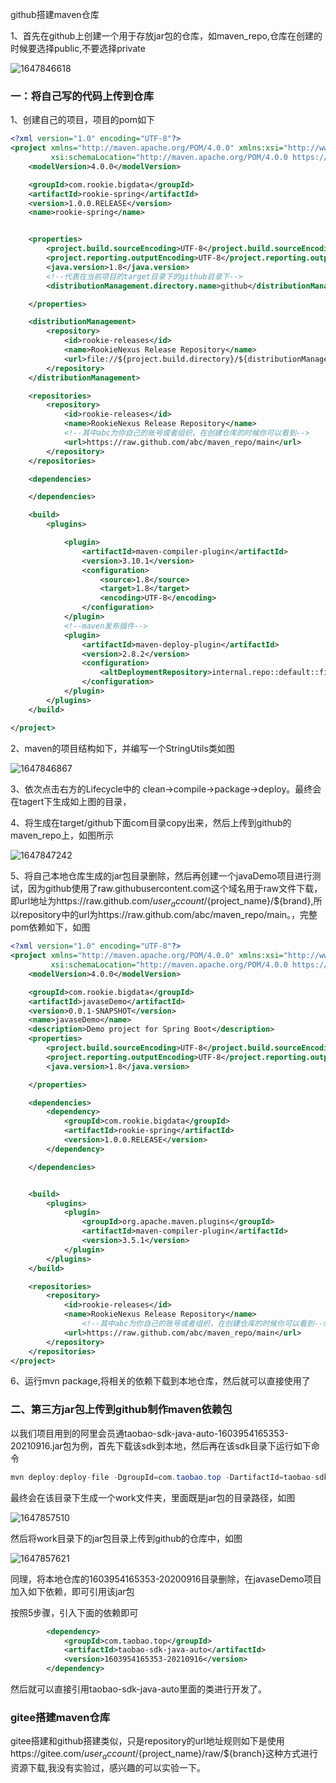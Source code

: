github搭建maven仓库

1、首先在github上创建一个用于存放jar包的仓库，如maven_repo,仓库在创建的时候要选择public,不要选择private

![1647846618](.\pic\1647846618.png)

### 一：将自己写的代码上传到仓库

1、创建自己的项目，项目的pom如下

```xml
<?xml version="1.0" encoding="UTF-8"?>
<project xmlns="http://maven.apache.org/POM/4.0.0" xmlns:xsi="http://www.w3.org/2001/XMLSchema-instance"
         xsi:schemaLocation="http://maven.apache.org/POM/4.0.0 https://maven.apache.org/xsd/maven-4.0.0.xsd">
    <modelVersion>4.0.0</modelVersion>

    <groupId>com.rookie.bigdata</groupId>
    <artifactId>rookie-spring</artifactId>
    <version>1.0.0.RELEASE</version>
    <name>rookie-spring</name>


    <properties>
        <project.build.sourceEncoding>UTF-8</project.build.sourceEncoding>
        <project.reporting.outputEncoding>UTF-8</project.reporting.outputEncoding>
        <java.version>1.8</java.version>
        <!--代表在当前项目的target目录下的github目录下-->
        <distributionManagement.directory.name>github</distributionManagement.directory.name>

    </properties>

    <distributionManagement>
        <repository>
            <id>rookie-releases</id>
            <name>RookieNexus Release Repository</name>
            <url>file://${project.build.directory}/${distributionManagement.directory.name}</url>
        </repository>
    </distributionManagement>

    <repositories>
        <repository>
            <id>rookie-releases</id>
            <name>RookieNexus Release Repository</name>
            <!--其中abc为你自己的账号或者组织，在创建仓库的时候你可以看到-->
            <url>https://raw.github.com/abc/maven_repo/main</url>
        </repository>
    </repositories>

    <dependencies>

    </dependencies>

    <build>
        <plugins>

            <plugin>
                <artifactId>maven-compiler-plugin</artifactId>
                <version>3.10.1</version>
                <configuration>
                    <source>1.8</source>
                    <target>1.8</target>
                    <encoding>UTF-8</encoding>
                </configuration>
            </plugin>
            <!--maven发布插件-->
            <plugin>
                <artifactId>maven-deploy-plugin</artifactId>
                <version>2.8.2</version>
                <configuration>
                    <altDeploymentRepository>internal.repo::default::file://${project.build.directory}/${distributionManagement.directory.name}</altDeploymentRepository>
                </configuration>
            </plugin>
        </plugins>
    </build>

</project>

```

2、maven的项目结构如下，并编写一个StringUtils类如图

![1647846867](.\pic\1647846867.png)

3、依次点击右方的Lifecycle中的 clean->compile->package->deploy。最终会在tagert下生成如上图的目录，

4、将生成在target/github下面com目录copy出来，然后上传到github的maven_repo上，如图所示

![1647847242](.\pic\1647847242.png)

5、将自己本地仓库生成的jar包目录删除，然后再创建一个javaDemo项目进行测试，因为github使用了raw.githubusercontent.com这个域名用于raw文件下载，即url地址为https://raw.github.com/${user_account}/${project_name}/${brand},所以repository中的url为https://raw.github.com/abc/maven_repo/main。，完整pom依赖如下，如图

```xml
<?xml version="1.0" encoding="UTF-8"?>
<project xmlns="http://maven.apache.org/POM/4.0.0" xmlns:xsi="http://www.w3.org/2001/XMLSchema-instance"
         xsi:schemaLocation="http://maven.apache.org/POM/4.0.0 https://maven.apache.org/xsd/maven-4.0.0.xsd">
    <modelVersion>4.0.0</modelVersion>

    <groupId>com.rookie.bigdata</groupId>
    <artifactId>javaseDemo</artifactId>
    <version>0.0.1-SNAPSHOT</version>
    <name>javaseDemo</name>
    <description>Demo project for Spring Boot</description>
    <properties>
        <project.build.sourceEncoding>UTF-8</project.build.sourceEncoding>
        <project.reporting.outputEncoding>UTF-8</project.reporting.outputEncoding>
        <java.version>1.8</java.version>

    </properties>

    <dependencies>
        <dependency>
            <groupId>com.rookie.bigdata</groupId>
            <artifactId>rookie-spring</artifactId>
            <version>1.0.0.RELEASE</version>
        </dependency>

    </dependencies>


    <build>
        <plugins>
            <plugin>
                <groupId>org.apache.maven.plugins</groupId>
                <artifactId>maven-compiler-plugin</artifactId>
                <version>3.5.1</version>
            </plugin>
        </plugins>
    </build>

    <repositories>
        <repository>
            <id>rookie-releases</id>
            <name>RookieNexus Release Repository</name>
                <!--其中abc为你自己的账号或者组织，在创建仓库的时候你可以看到-->
            <url>https://raw.github.com/abc/maven_repo/main</url>
        </repository>
    </repositories>
</project>
```

6、运行mvn package,将相关的依赖下载到本地仓库，然后就可以直接使用了

### 二、第三方jar包上传到github制作maven依赖包

以我们项目用到的阿里会员通taobao-sdk-java-auto-1603954165353-20210916.jar包为例，首先下载该sdk到本地，然后再在该sdk目录下运行如下命令

```java
mvn deploy:deploy-file -DgroupId=com.taobao.top -DartifactId=taobao-sdk-java-auto -Dversion=1603954165353-20210916 -Dpackaging=jar -Dfile=taobao-sdk-java-auto-1603954165353-20210916.jar -Durl=file://work -DrepositoryId=rookie-releases
```

最终会在该目录下生成一个work文件夹，里面既是jar包的目录路径，如图

![1647857510](.\pic\1647857510.png)

然后将work目录下的jar包目录上传到github的仓库中，如图

![1647857621](.\pic\1647857621.png)

同理，将本地仓库的1603954165353-20200916目录删除，在javaseDemo项目加入如下依赖，即可引用该jar包

按照5步骤，引入下面的依赖即可

```xml
        <dependency>
            <groupId>com.taobao.top</groupId>
            <artifactId>taobao-sdk-java-auto</artifactId>
            <version>1603954165353-20210916</version>
        </dependency>
```

然后就可以直接引用taobao-sdk-java-auto里面的类进行开发了。



### gitee搭建maven仓库

gitee搭建和github搭建类似，只是repository的url地址规则如下是使用https://gitee.com/${user_account}/${project_name}/raw/${branch}这种方式进行资源下载,我没有实验过，感兴趣的可以实验一下。